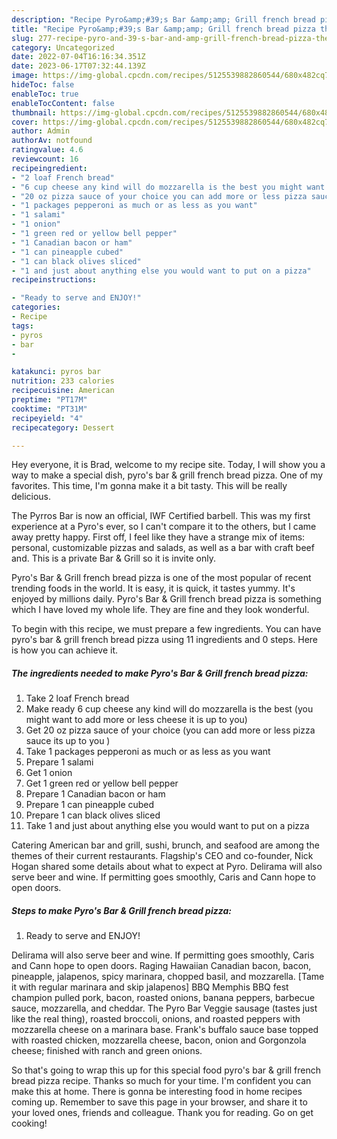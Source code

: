 ```yaml
---
description: "Recipe Pyro&amp;#39;s Bar &amp;amp; Grill french bread pizza the Very Delicious"
title: "Recipe Pyro&amp;#39;s Bar &amp;amp; Grill french bread pizza the Very Delicious"
slug: 277-recipe-pyro-and-39-s-bar-and-amp-grill-french-bread-pizza-the-very-delicious
category: Uncategorized
date: 2022-07-04T16:16:34.351Z
date: 2023-06-17T07:32:44.139Z
image: https://img-global.cpcdn.com/recipes/5125539882860544/680x482cq70/pyros-bar-grill-french-bread-pizza-recipe-main-photo.jpg
hideToc: false
enableToc: true
enableTocContent: false
thumbnail: https://img-global.cpcdn.com/recipes/5125539882860544/680x482cq70/pyros-bar-grill-french-bread-pizza-recipe-main-photo.jpg
cover: https://img-global.cpcdn.com/recipes/5125539882860544/680x482cq70/pyros-bar-grill-french-bread-pizza-recipe-main-photo.jpg
author: Admin
authorAv: notfound
ratingvalue: 4.6
reviewcount: 16
recipeingredient:
- "2 loaf French bread"
- "6 cup cheese any kind will do mozzarella is the best you might want to add more or less cheese it is up to you"
- "20 oz pizza sauce of your choice you can add more or less pizza sauce its up to you "
- "1 packages pepperoni as much or as less as you want"
- "1 salami"
- "1 onion"
- "1 green red or yellow bell pepper"
- "1 Canadian bacon or ham"
- "1 can pineapple cubed"
- "1 can black olives sliced"
- "1 and just about anything else you would want to put on a pizza"
recipeinstructions:

- "Ready to serve and ENJOY!"
categories:
- Recipe
tags:
- pyros
- bar
- 

katakunci: pyros bar  
nutrition: 233 calories
recipecuisine: American
preptime: "PT17M"
cooktime: "PT31M"
recipeyield: "4"
recipecategory: Dessert

---
```



Hey everyone, it is Brad, welcome to my recipe site. Today, I will show you a way to make a special dish, pyro&#39;s bar &amp; grill french bread pizza. One of my favorites. This time, I'm gonna make it a bit tasty. This will be really delicious.

The Pyrros Bar is now an official, IWF Certified barbell. This was my first experience at a Pyro&#39;s ever, so I can&#39;t compare it to the others, but I came away pretty happy. First off, I feel like they have a strange mix of items: personal, customizable pizzas and salads, as well as a bar with craft beef and. This is a private Bar &amp; Grill so it is invite only.

Pyro&#39;s Bar &amp; Grill french bread pizza is one of the most popular of recent trending foods in the world. It is easy, it is quick, it tastes yummy. It's enjoyed by millions daily. Pyro&#39;s Bar &amp; Grill french bread pizza is something which I have loved my whole life. They are fine and they look wonderful.


To begin with this recipe, we must prepare a few ingredients. You can have pyro&#39;s bar &amp; grill french bread pizza using 11 ingredients and 0 steps. Here is how you can achieve it.

<!--inarticleads1-->

##### The ingredients needed to make Pyro&#39;s Bar &amp; Grill french bread pizza:

1. Take 2 loaf French bread
1. Make ready 6 cup cheese any kind will do mozzarella is the best (you might want to add more or less cheese it is up to you)
1. Get 20 oz pizza sauce of your choice (you can add more or less pizza sauce its up to you )
1. Take 1 packages pepperoni as much or as less as you want
1. Prepare 1 salami
1. Get 1 onion
1. Get 1 green red or yellow bell pepper
1. Prepare 1 Canadian bacon or ham
1. Prepare 1 can pineapple cubed
1. Prepare 1 can black olives sliced
1. Take 1 and just about anything else you would want to put on a pizza


Catering American bar and grill, sushi, brunch, and seafood are among the themes of their current restaurants. Flagship&#39;s CEO and co-founder, Nick Hogan shared some details about what to expect at Pyro. Delirama will also serve beer and wine. If permitting goes smoothly, Caris and Cann hope to open doors. 

<!--inarticleads2-->

##### Steps to make Pyro&#39;s Bar &amp; Grill french bread pizza:


1. Ready to serve and ENJOY!

Delirama will also serve beer and wine. If permitting goes smoothly, Caris and Cann hope to open doors. Raging Hawaiian Canadian bacon, bacon, pineapple, jalapenos, spicy marinara, chopped basil, and mozzarella. [Tame it with regular marinara and skip jalapenos] BBQ Memphis BBQ fest champion pulled pork, bacon, roasted onions, banana peppers, barbecue sauce, mozzarella, and cheddar. The Pyro Bar Veggie sausage (tastes just like the real thing), roasted broccoli, onions, and roasted peppers with mozzarella cheese on a marinara base. Frank&#39;s buffalo sauce base topped with roasted chicken, mozzarella cheese, bacon, onion and Gorgonzola cheese; finished with ranch and green onions. 

So that's going to wrap this up for this special food pyro&#39;s bar &amp; grill french bread pizza recipe. Thanks so much for your time. I'm confident you can make this at home. There is gonna be interesting food in home recipes coming up. Remember to save this page in your browser, and share it to your loved ones, friends and colleague. Thank you for reading. Go on get cooking!
